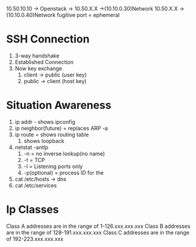 

10.50.10.10 -> Openstack -> 10.50.X.X ->(10.10.0.30)Network 
                            10.50.X.X ->(10.10.0.40)Network 
fugitive port = ephemeral
# SSH Connection
1. 3-way handshake
2. Established Connection
3. Now key exchange
   1. client -> public (user key)
   2. public -> client (host key)
# Situation Awareness
1. ip addr - shows ipconfig
2. ip neighbor(future) = replaces ARP -a
3. ip route = shows routing table
   1. shows loopback
4. netstat -antlp
   1. -n = no inverse lookup(no name)
   2. -t = TCP
   3. -l = Listening ports only
   4. -p(optional) = process ID for the 
5. cat /etc/hosts -> dns
6. cat /etc/services
# Ip Classes
Class A addresses are in the range of 1-126.xxx.xxx.xxx
Class B addresses are in the range of 128-191.xxx.xxx.xxx
Class C addresses are in the range of 192-223.xxx.xxx.xxx